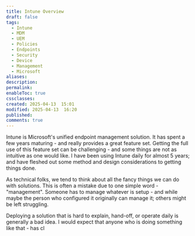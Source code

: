 ```yaml
---
title: Intune Overview
draft: false
tags:
  - Intune
  - MDM
  - UEM
  - Policies
  - Endpoints
  - Security
  - Device
  - Management
  - Microsoft
aliases: 
description: 
permalink: 
enableToc: true
cssclasses: 
created: 2025-04-13  15:01
modified: 2025-04-13  16:20
published: 
comments: true
---
```

Intune is Microsoft's unified endpoint management solution. It has spent a few years maturing - and really provides a great feature set. Getting the full use of this feature set can be challenging - and some things are not as intuitive as one would like. I have been using Intune daily for almost 5 years; and have fleshed out some method and design considerations to getting things done. 


As technical folks, we tend to think about all the fancy things we can do with solutions. This is often a mistake due to one simple word - "management". Someone has to manage whatever is setup - and while maybe the person who configured it originally can manage it; others might be left struggling. 

Deploying a solution that is hard to explain, hand-off, or operate daily is generally a bad idea. I would expect that anyone who is doing something like that - has cl